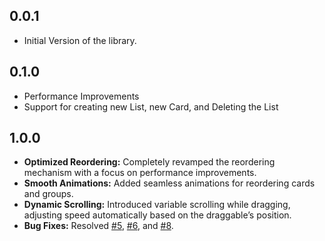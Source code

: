 ## 0.0.1

* Initial Version of the library.

## 0.1.0

* Performance Improvements
* Support for creating new List, new Card, and Deleting the List

## 1.0.0

- **Optimized Reordering:** Completely revamped the reordering mechanism with a focus on performance improvements.  
- **Smooth Animations:** Added seamless animations for reordering cards and groups.  
- **Dynamic Scrolling:** Introduced variable scrolling while dragging, adjusting speed automatically based on the draggable’s position.  
- **Bug Fixes:** Resolved [#5](https://github.com/1akhanBaheti/FlutterKanbanBoard/issues/5), [#6](https://github.com/1akhanBaheti/FlutterKanbanBoard/issues/6), and [#8](https://github.com/1akhanBaheti/FlutterKanbanBoard/issues/8).  
